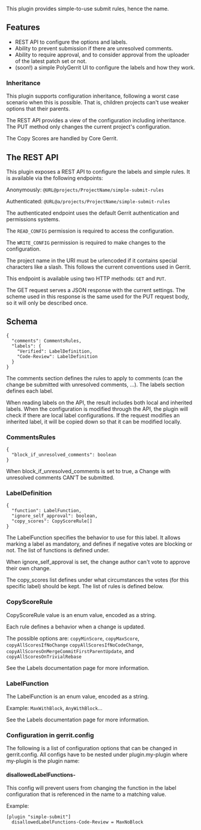 This plugin provides simple-to-use submit rules, hence the name.

## Features
- REST API to configure the options and labels.
- Ability to prevent submission if there are unresolved comments.
- Ability to require approval, and to consider approval from the uploader of the
  latest patch set  or not.
- (soon!) a simple PolyGerrit UI to configure the labels and how they work.

### Inheritance
This plugin supports configuration inheritance, following a worst case scenario when this is
possible. That is, children projects can't use weaker options that their parents.

The REST API provides a view of the configuration including inheritance.
The PUT method only changes the current project's configuration.

The Copy Scores are handled by Core Gerrit.

## The REST API
This plugin exposes a REST API to configure the labels and simple rules. It is available via the
following endpoints:

Anonymously: `@URL@projects/ProjectName/simple-submit-rules`

Authenticated: `@URL@a/projects/ProjectName/simple-submit-rules`

The authenticated endpoint uses the default Gerrit authentication and permissions systems.

The `READ_CONFIG` permission is required to access the configuration.

The `WRITE_CONFIG` permission is required to make changes to the configuration.

The project name in the URI must be urlencoded if it contains special characters like a slash.
This follows the current conventions used in Gerrit.

This endpoint is available using two HTTP methods: `GET` and `PUT`.

The GET request serves a JSON response with the current settings. The scheme used in this response
is the same used for the PUT request body, so it will only be described once.

## Schema

```
{
  "comments": CommentsRules,
  "labels": {
    "Verified": LabelDefinition,
    "Code-Review": LabelDefinition
  }
}
```

The comments section defines the rules to apply to comments (can the change be submitted with
unresolved comments, …). The labels section defines each label.

When reading labels on the API, the result includes both local and inherited labels.
When the configuration is modified through the API, the plugin will check if there are
local label configurations. If the request modifies an inherited label, it will be copied
down so that it can be modified locally.

### CommentsRules

```
{
  "block_if_unresolved_comments": boolean
}
```

When block_if_unresolved_comments is set to true, a Change with unresolved comments CAN'T be
submitted.

### LabelDefinition

```
{
  "function": LabelFunction,
  "ignore_self_approval": boolean,
  "copy_scores": CopyScoreRule[]
}
```

The LabelFunction specifies the behavior to use for this label.
It allows marking a label as mandatory, and defines if negative votes are blocking or not.
The list of functions is defined under.

When ignore_self_approval is set, the change author can't vote to approve their own change.

The copy_scores list defines under what circumstances the votes (for this specific label) should be
kept. The list of rules is defined below.


### CopyScoreRule
CopyScoreRule value is an enum value, encoded as a string.

Each rule defines a behavior when a change is updated.

The possible options are: `copyMinScore`, `copyMaxScore`, `copyAllScoresIfNoChange`
`copyAllScoresIfNoCodeChange`, `copyAllScoresOnMergeCommitFirstParentUpdate`, and
`copyAllScoresOnTrivialRebase`

See the Labels documentation page for more information.

### LabelFunction
The LabelFunction is an enum value, encoded as a string.

Example: `MaxWithBlock`, `AnyWithBlock`...

See the Labels documentation page for more information.

### Configuration in gerrit.config

The following is a list of configuration options that can be changed
in gerrit.config. All configs have to be nested under plugin.my-plugin
where my-plugin is the plugin name:

#### disallowedLabelFunctions-<label-name>

This config will prevent users from changing the function in the
label configuration that is referenced in the name to a matching value.

Example:
```
[plugin "simple-submit"]
  disallowedLabelFunctions-Code-Review = MaxNoBlock
```
